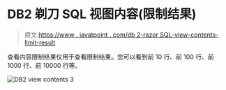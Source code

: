 # DB2 剃刀 SQL 视图内容(限制结果)

> 原文:[https://www . javatpoint . com/db 2-razor SQL-view-contents-limit-result](https://www.javatpoint.com/db2-razorsql-view-contents-limit-result)

查看内容限制结果仅用于查看限制结果。您可以看到前 10 行、前 100 行、前 1000 行、前 10000 行等。

![DB2 view contents 3](../Images/041e80329b5bbd46679e928b621d3d9f.png)